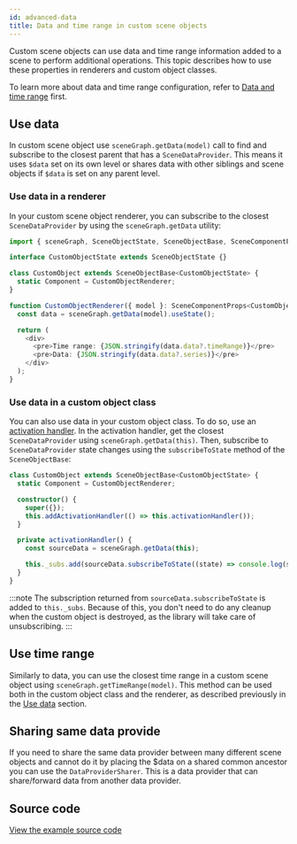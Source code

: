 ```yaml
---
id: advanced-data
title: Data and time range in custom scene objects
---
```


Custom scene objects can use data and time range information added to a scene to perform additional operations. This topic describes how to use these properties in renderers and custom object classes.

To learn more about data and time range configuration, refer to [Data and time range](./core-concepts#data-and-time-range) first.

## Use data

In custom scene object use `sceneGraph.getData(model)` call to find and subscribe to the closest parent that has a `SceneDataProvider`. This means it uses `$data` set on its own level or shares data with other siblings and scene objects if `$data` is set on any parent level.

### Use data in a renderer

In your custom scene object renderer, you can subscribe to the closest `SceneDataProvider` by using the `sceneGraph.getData` utility:

```ts
import { sceneGraph, SceneObjectState, SceneObjectBase, SceneComponentProps } from '@grafana/scenes';

interface CustomObjectState extends SceneObjectState {}

class CustomObject extends SceneObjectBase<CustomObjectState> {
  static Component = CustomObjectRenderer;
}

function CustomObjectRenderer({ model }: SceneComponentProps<CustomObject>) {
  const data = sceneGraph.getData(model).useState();

  return (
    <div>
      <pre>Time range: {JSON.stringify(data.data?.timeRange)}</pre>
      <pre>Data: {JSON.stringify(data.data?.series)}</pre>
    </div>
  );
}
```

### Use data in a custom object class

You can also use data in your custom object class. To do so, use an [activation handler](./advanced-activation-handlers.md). In the activation handler, get the closest `SceneDataProvider` using `sceneGraph.getData(this)`. Then, subscribe to `SceneDataProvider` state changes using the `subscribeToState` method of the `SceneObjectBase`:

```ts
class CustomObject extends SceneObjectBase<CustomObjectState> {
  static Component = CustomObjectRenderer;

  constructor() {
    super({});
    this.addActivationHandler(() => this.activationHandler());
  }

  private activationHandler() {
    const sourceData = sceneGraph.getData(this);

    this._subs.add(sourceData.subscribeToState((state) => console.log(state)));
  }
}
```

:::note
The subscription returned from `sourceData.subscribeToState` is added to `this._subs`. Because of this, you don't need to do any cleanup when the custom object is destroyed, as the library will take care of unsubscribing.
:::

## Use time range

Similarly to data, you can use the closest time range in a custom scene object using `sceneGraph.getTimeRange(model)`. This method can be used both in the custom object class and the renderer, as described previously in the [Use data](#use-data) section.

## Sharing same data provide

If you need to share the same data provider between many different scene objects and cannot do it by placing the $data on a shared common ancestor you can use the `DataProviderSharer`. This is a data provider that can share/forward data from another data provider.

## Source code

[View the example source code](https://github.com/grafana/scenes/tree/main/docusaurus/docs/advanced-data.tsx)
